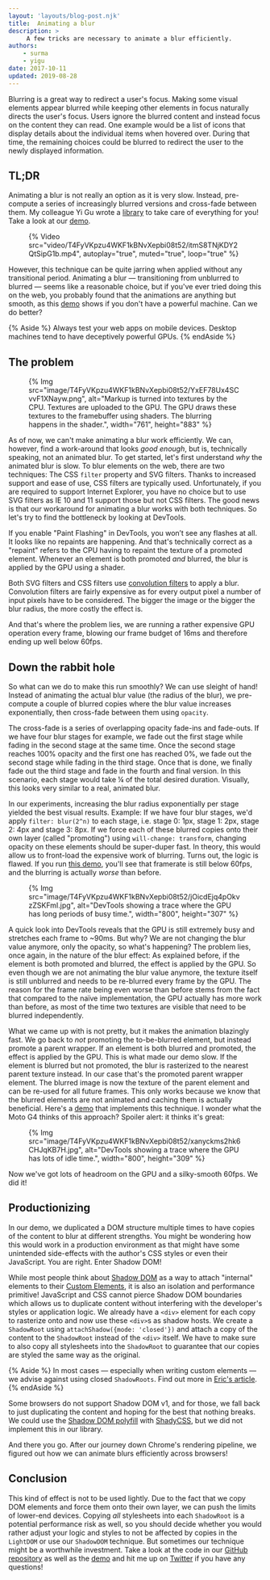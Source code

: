 ```yaml
---
layout: 'layouts/blog-post.njk'
title:  Animating a blur
description: >
     A few tricks are necessary to animate a blur efficiently.
authors:
    - surma
    - yigu
date: 2017-10-11
updated: 2019-08-28
---
```


Blurring is a great way to redirect a user's focus. Making some visual
elements appear blurred while keeping other elements in focus naturally directs
the user's focus. Users ignore the blurred content and instead focus on the
content they can read. One example would be a list of icons that display details
about the individual items when hovered over. During that time, the remaining choices
could be blurred to redirect the user to the newly displayed information.

## TL;DR
Animating a blur is not really an option as it is very slow. Instead,
pre-compute a series of increasingly blurred versions and cross-fade between
them. My colleague Yi Gu wrote a
[library](https://github.com/GoogleChromeLabs/ui-element-samples/tree/gh-pages/animated-blur/scripts)
to take care of everything for you! Take a look at our
[demo](https://googlechromelabs.github.io/ui-element-samples/animated-blur/).

<figure>
{% Video src="video/T4FyVKpzu4WKF1kBNvXepbi08t52/itmS8TNjKDY2QtSipG1b.mp4", autoplay="true", muted="true", loop="true" %}
</figure>

However, this technique can be quite jarring when applied without any
transitional period. Animating a blur — transitioning from unblurred to blurred
— seems like a reasonable choice, but if you've ever tried doing this on the
web, you probably found that the animations are anything but smooth, as this
[demo](https://googlechromelabs.github.io/ui-element-samples/animated-blur/reallybadblur.html)
shows if you don't have a powerful machine. Can we do better?

{% Aside %}
Always test your web apps on mobile devices. Desktop machines tend to have
deceptively powerful GPUs.
{% endAside %}

## The problem

<figure>
{% Img src="image/T4FyVKpzu4WKF1kBNvXepbi08t52/YxEF78Ux4SCvvF1XNayw.png", alt="Markup is
turned into textures by the CPU. Textures are uploaded to the GPU. The GPU
draws these textures to the framebuffer using shaders. The blurring happens in
the shader.", width="761", height="883" %}
</figure>

As of now, we can't make animating a blur work efficiently. We can, however,
find a work-around that looks *good enough*, but is, technically speaking, not
an animated blur. To get started, let's first understand *why* the animated blur
is slow. To blur elements on the web, there are two techniques: The CSS `filter`
property and SVG filters. Thanks to increased support and ease of use, CSS
filters are typically used. Unfortunately, if you are required to support Internet
Explorer, you have no choice but to use SVG filters as IE 10 and 11 support
those but not CSS filters. The good news is that our workaround for animating a
blur works with both techniques. So let's try to find the bottleneck by looking
at DevTools.

If you enable "Paint Flashing" in DevTools, you won’t see any flashes at all. It
looks like no repaints are happening. And that's technically correct as a
"repaint" refers to the CPU having to repaint the texture of a promoted element.
Whenever an element is both promoted *and* blurred, the blur is applied by the
GPU using a shader.

Both SVG filters and CSS filters use [convolution
filters](https://en.wikipedia.org/wiki/Kernel_(image_processing)) to apply a
blur. Convolution filters are fairly expensive as for every output pixel a
number of input pixels have to be considered. The bigger the image or the bigger
the blur radius, the more costly the effect is.

And that's where the problem lies, we are running a rather expensive GPU
operation every frame, blowing our frame budget of 16ms and therefore ending up
well below 60fps.


## Down the rabbit hole

So what can we do to make this run smoothly? We can use sleight of hand! Instead
of animating the actual blur value (the radius of the blur), we pre-compute a
couple of blurred copies where the blur value increases exponentially, then
cross-fade between them using `opacity`.

The cross-fade is a series of overlapping opacity fade-ins and fade-outs. If we
have four blur stages for example, we fade out the first stage while fading in
the second stage at the same time. Once the second stage reaches 100% opacity
and the first one has reached 0%, we fade out the second stage while fading in
the third stage. Once that is done, we finally fade out the third stage and fade
in the fourth and final version. In this scenario, each stage would take ¼ of
the total desired duration. Visually, this looks very similar to a real,
animated blur.

In our experiments, increasing the blur radius exponentially per stage yielded
the best visual results. Example: If we have four blur stages, we'd apply
`filter: blur(2^n)` to each stage, i.e. stage 0: 1px, stage 1: 2px, stage 2: 4px
and stage 3: 8px. If we force each of these blurred copies onto their own layer
(called "promoting") using `will-change: transform`, changing opacity on these
elements should be super-duper fast. In theory, this would allow us to
front-load the expensive work of blurring. Turns out, the logic is flawed. If
you run [this
demo](https://googlechromelabs.github.io/ui-element-samples/animated-blur/badblur.html),
you'll see that framerate is still below 60fps, and the blurring is actually
*worse* than before.

<figure>
{% Img src="image/T4FyVKpzu4WKF1kBNvXepbi08t52/jOicdEjq4pOkvzZSKFmI.jpg", alt="DevTools
  showing a trace where the GPU has long periods of busy time.", width="800", height="307" %}
</figure>

A quick look into DevTools reveals that the GPU is still extremely busy and
stretches each frame to ~90ms. But why? We are not changing the blur value
anymore, only the opacity, so what's happening? The problem lies, once again, in
the nature of the blur effect: As explained before, if the element is both
promoted and blurred, the effect is applied by the GPU. So even though we are
not animating the blur value anymore, the texture itself is still unblurred and
needs to be re-blurred every frame by the GPU. The reason for the frame rate
being even worse than before stems from the fact that compared to the naïve
implementation, the GPU actually has more work than before, as most of the time two
textures are visible that need to be blurred independently.

What we came up with is not pretty, but it makes the animation blazingly fast.
We go back to *not* promoting the to-be-blurred element, but instead promote a
parent wrapper. If an element is both blurred and promoted, the effect is
applied by the GPU. This is what made our demo slow. If the element is blurred
but not promoted, the blur is rasterized to the nearest parent texture instead.
In our case that's the promoted parent wrapper element. The blurred image is now
the texture of the parent element and can be re-used for all future frames. This
only works because we know that the blurred elements are not animated and
caching them is actually beneficial. Here's a
[demo](https://googlechromelabs.github.io/ui-element-samples/animated-blur/goodblur.html)
that implements this technique. I wonder what the Moto G4 thinks of this
approach? Spoiler alert: it thinks it's great:

<figure>
{% Img src="image/T4FyVKpzu4WKF1kBNvXepbi08t52/xanyckms2hk6CHJqKB7H.jpg", alt="DevTools
  showing a trace where the GPU has lots of idle time.", width="800", height="309" %}
</figure>

Now we've got lots of headroom on the GPU and a silky-smooth 60fps. We did it!

## Productionizing

In our demo, we duplicated a DOM structure multiple times to have copies of the
content to blur at different strengths. You might be wondering how this would
work in a production environment as that might have some unintended side-effects
with the author's CSS styles or even their JavaScript. You are right. Enter
Shadow DOM!

While most people think about [Shadow
DOM](https://developers.google.com/web/fundamentals/web-components/shadowdom) as a way to attach "internal"
elements to their [Custom
Elements](https://developers.google.com/web/fundamentals/web-components/customelements), it is also an
isolation and performance primitive! JavaScript and CSS cannot pierce Shadow DOM
boundaries which allows us to duplicate content without interfering with the
developer's styles or application logic. We already have a `<div>` element for
each copy to rasterize onto and now use these `<div>`s as shadow hosts. We
create a `ShadowRoot` using `attachShadow({mode: 'closed'})` and attach a copy of
the content to the `ShadowRoot` instead of the `<div>` itself. We have to make
sure to also copy all stylesheets into the `ShadowRoot` to guarantee that our
copies are styled the same way as the original.

{% Aside %}
In most cases — especially when writing custom elements — we advise
against using closed `ShadowRoots`. Find out more in [Eric's
article](https://developers.google.com/web/fundamentals/web-components/shadowdom#closed).
{% endAside %}


Some browsers do not support Shadow DOM v1, and for those, we fall back to just
duplicating the content and hoping for the best that nothing breaks. We could
use the [Shadow DOM polyfill](https://github.com/webcomponents/shadydom) with
[ShadyCSS](https://github.com/webcomponents/shadycss), but we did not implement
this in our library.

And there you go. After our journey down Chrome's rendering pipeline, we figured
out how we can animate blurs efficiently across browsers!

## Conclusion

This kind of effect is not to be used lightly. Due to the fact that we copy DOM
elements and force them onto their own layer, we can push the limits of lower-end
devices. Copying *all* stylesheets into each `ShadowRoot` is a potential
performance risk as well, so you should decide whether you would rather adjust
your logic and styles to not be affected by copies in the `LightDOM` or use our
`ShadowDOM` technique. But sometimes our technique might be a worthwhile
investment. Take a look at the code in our [GitHub
repository](https://github.com/GoogleChromeLabs/ui-element-samples/tree/gh-pages/animated-blur)
as well as the
[demo](https://googlechromelabs.github.io/ui-element-samples/animated-blur/) and
hit me up on [Twitter](https://twitter.com/dassurma) if you have any questions!


